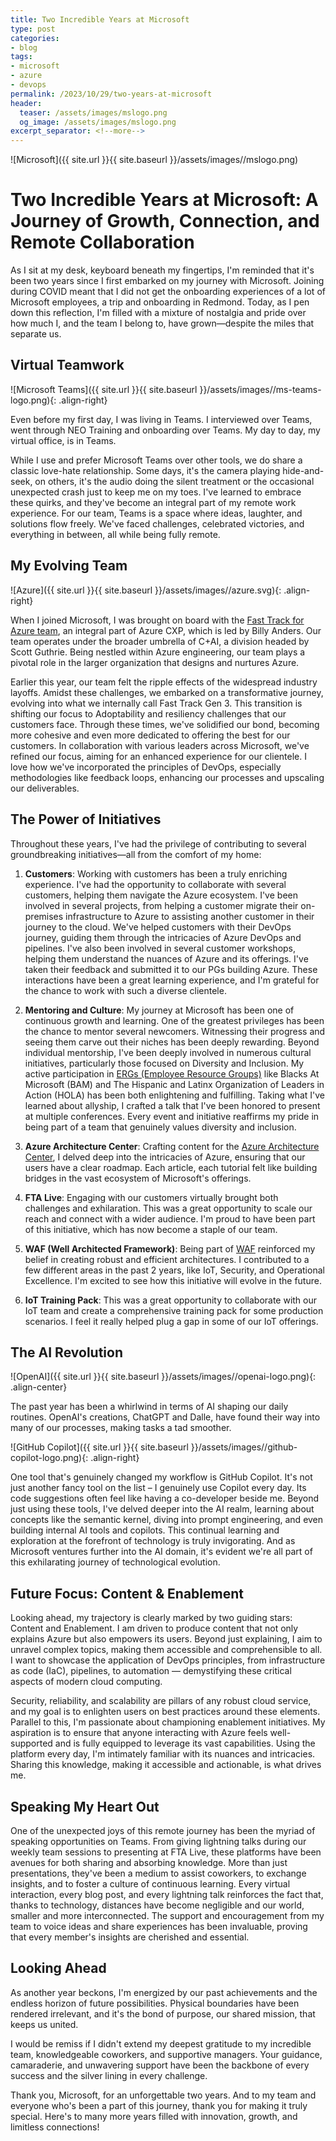 ```yaml
---
title: Two Incredible Years at Microsoft
type: post
categories:
- blog
tags:
- microsoft
- azure
- devops
permalink: /2023/10/29/two-years-at-microsoft
header:
  teaser: /assets/images/mslogo.png
  og_image: /assets/images/mslogo.png
excerpt_separator: <!--more-->
---
```


![Microsoft]({{ site.url }}{{ site.baseurl }}/assets/images//mslogo.png)

# Two Incredible Years at Microsoft: A Journey of Growth, Connection, and Remote Collaboration

As I sit at my desk, keyboard beneath my fingertips, I'm reminded that it's been two years since I first embarked on my journey with Microsoft. Joining during COVID meant that I did not get the onboarding experiences of a lot of Microsoft employees, a trip and onboarding in Redmond. Today, as I pen down this reflection, I'm filled with a mixture of nostalgia and pride over how much I, and the team I belong to, have grown—despite the miles that separate us.

## Virtual Teamwork

![Microsoft Teams]({{ site.url }}{{ site.baseurl }}/assets/images//ms-teams-logo.png){: .align-right}

Even before my first day, I was living in Teams. I interviewed over Teams, went through NEO Training and onboarding over Teams. My day to day, my virtual office, is in Teams. 

While I use and prefer Microsoft Teams over other tools, we do share a classic love-hate relationship. Some days, it's the camera playing hide-and-seek, on others, it's the audio doing the silent treatment or the occasional unexpected crash just to keep me on my toes. I've learned to embrace these quirks, and they've become an integral part of my remote work experience. For our team, Teams is a space where ideas, laughter, and solutions flow freely. We've faced challenges, celebrated victories, and everything in between, all while being fully remote. 

## My Evolving Team

![Azure]({{ site.url }}{{ site.baseurl }}/assets/images//azure.svg){: .align-right}

When I joined Microsoft, I was brought on board with the [Fast Track for Azure team](https://azure.microsoft.com/en-us/pricing/offers/azure-fasttrack/), an integral part of Azure CXP, which is led by Billy Anders. Our team operates under the broader umbrella of C+AI, a division headed by Scott Guthrie. Being nestled within Azure engineering, our team plays a pivotal role in the larger organization that designs and nurtures Azure.

Earlier this year, our team felt the ripple effects of the widespread industry layoffs. Amidst these challenges, we embarked on a transformative journey, evolving into what we internally call Fast Track Gen 3. This transition is shifting our focus to Adoptability and resiliency challenges that our customers face. Through these times, we've solidified our bond, becoming more cohesive and even more dedicated to offering the best for our customers. In collaboration with various leaders across Microsoft, we've refined our focus, aiming for an enhanced experience for our clientele. I love how we've incorporated the principles of DevOps, especially methodologies like feedback loops, enhancing our processes and upscaling our deliverables.

## The Power of Initiatives

Throughout these years, I've had the privilege of contributing to several groundbreaking initiatives—all from the comfort of my home:

1. **Customers**: Working with customers has been a truly enriching experience. I've had the opportunity to collaborate with several customers, helping them navigate the Azure ecosystem. I've been involved in several projects, from helping a customer migrate their on-premises infrastructure to Azure to assisting another customer in their journey to the cloud. We've helped customers with their DevOps journey, guiding them through the intricacies of Azure DevOps and pipelines. I've also been involved in several customer workshops, helping them understand the nuances of Azure and its offerings. I've taken their feedback and submitted it to our PGs building Azure. These interactions have been a great learning experience, and I'm grateful for the chance to work with such a diverse clientele.

2. **Mentoring and Culture**: My journey at Microsoft has been one of continuous growth and learning. One of the greatest privileges has been the chance to mentor several newcomers. Witnessing their progress and seeing them carve out their niches has been deeply rewarding. Beyond individual mentorship, I've been deeply involved in numerous cultural initiatives, particularly those focused on Diversity and Inclusion. My active participation in [ERGs (Employee Resource Groups)](https://www.microsoft.com/en-us/diversity/inside-microsoft/default.aspx) like Blacks At Microsoft (BAM) and The Hispanic and Latinx Organization of Leaders in Action (HOLA) has been both enlightening and fulfilling. Taking what I've learned about allyship, I crafted a talk that I've been honored to present at multiple conferences. Every event and initiative reaffirms my pride in being part of a team that genuinely values diversity and inclusion.

3. **Azure Architecture Center**: Crafting content for the [Azure Architecture Center](https://learn.microsoft.com/en-us/azure/architecture/), I delved deep into the intricacies of Azure, ensuring that our users have a clear roadmap. Each article, each tutorial felt like building bridges in the vast ecosystem of Microsoft's offerings.

4. **FTA Live**: Engaging with our customers virtually brought both challenges and exhilaration. This was a great opportunity to scale our reach and connect with a wider audience. I'm proud to have been part of this initiative, which has now become a staple of our team.

5. **WAF (Well Architected Framework)**: Being part of [WAF](https://learn.microsoft.com/en-us/azure/well-architected/) reinforced my belief in creating robust and efficient architectures. I contributed to a few different areas in the past 2 years, like IoT, Security, and Operational Excellence. I'm excited to see how this initiative will evolve in the future.

6. **IoT Training Pack**: This was a great opportunity to collaborate with our IoT team and create a comprehensive training pack for some production scenarios. I feel it really helped plug a gap in some of our IoT offerings.

## The AI Revolution

![OpenAI]({{ site.url }}{{ site.baseurl }}/assets/images//openai-logo.png){: .align-center}

The past year has been a whirlwind in terms of AI shaping our daily routines. OpenAI's creations, ChatGPT and Dalle, have found their way into many of our processes, making tasks a tad smoother. 

![GitHub Copilot]({{ site.url }}{{ site.baseurl }}/assets/images//github-copilot-logo.png){: .align-right}

One tool that's genuinely changed my workflow is GitHub Copilot. It's not just another fancy tool on the list – I genuinely use Copilot every day. Its code suggestions often feel like having a co-developer beside me. Beyond just using these tools, I've delved deeper into the AI realm, learning about concepts like the semantic kernel, diving into prompt engineering, and even building internal AI tools and copilots. This continual learning and exploration at the forefront of technology is truly invigorating. And as Microsoft ventures further into the AI domain, it's evident we're all part of this exhilarating journey of technological evolution.

## Future Focus: Content & Enablement

Looking ahead, my trajectory is clearly marked by two guiding stars: Content and Enablement. I am driven to produce content that not only explains Azure but also empowers its users. Beyond just explaining, I aim to unravel complex topics, making them accessible and comprehensible to all. I want to showcase the application of DevOps principles, from infrastructure as code (IaC), pipelines, to automation — demystifying these critical aspects of modern cloud computing.

Security, reliability, and scalability are pillars of any robust cloud service, and my goal is to enlighten users on best practices around these elements. Parallel to this, I'm passionate about championing enablement initiatives. My aspiration is to ensure that anyone interacting with Azure feels well-supported and is fully equipped to leverage its vast capabilities. Using the platform every day, I'm intimately familiar with its nuances and intricacies. Sharing this knowledge, making it accessible and actionable, is what drives me.

## Speaking My Heart Out

One of the unexpected joys of this remote journey has been the myriad of speaking opportunities on Teams. From giving lightning talks during our weekly team sessions to presenting at FTA Live, these platforms have been avenues for both sharing and absorbing knowledge. More than just presentations, they've been a medium to assist coworkers, to exchange insights, and to foster a culture of continuous learning. Every virtual interaction, every blog post, and every lightning talk reinforces the fact that, thanks to technology, distances have become negligible and our world, smaller and more interconnected. The support and encouragement from my team to voice ideas and share experiences has been invaluable, proving that every member's insights are cherished and essential.

## Looking Ahead

As another year beckons, I'm energized by our past achievements and the endless horizon of future possibilities. Physical boundaries have been rendered irrelevant, and it's the bond of purpose, our shared mission, that keeps us united.

I would be remiss if I didn't extend my deepest gratitude to my incredible team, knowledgeable coworkers, and supportive managers. Your guidance, camaraderie, and unwavering support have been the backbone of every success and the silver lining in every challenge. 

Thank you, Microsoft, for an unforgettable two years. And to my team and everyone who's been a part of this journey, thank you for making it truly special. Here's to many more years filled with innovation, growth, and limitless connections!
